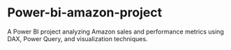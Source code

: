 # Power-bi-amazon-project
A Power BI project analyzing Amazon sales and performance metrics using DAX, Power Query, and visualization techniques.
